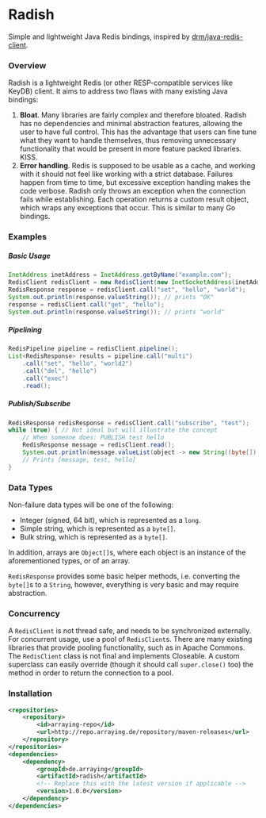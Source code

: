 # Radish
Simple and lightweight Java Redis bindings, inspired by [drm/java-redis-client](https://github.com/drm/java-redis-client).

### Overview
Radish is a lightweight Redis (or other RESP-compatible services like KeyDB) client.
It aims to address two flaws with many existing Java bindings:
1. **Bloat**. Many libraries are fairly complex and therefore bloated.
Radish has no dependencies and minimal abstraction features, allowing the user to have full control.
This has the advantage that users can fine tune what they want to handle themselves, thus removing unnecessary functionality that would be present in more feature packed libraries. KISS.
2. **Error handling**. Redis is supposed to be usable as a cache, and working with it should not feel like working with a strict database.
Failures happen from time to time, but excessive exception handling makes the code verbose.
Radish only throws an exception when the connection fails while establishing.
Each operation returns a custom result object, which wraps any exceptions that occur.
This is similar to many Go bindings.

### Examples
##### Basic Usage
```java
InetAddress inetAddress = InetAddress.getByName("example.com");
RedisClient redisClient = new RedisClient(new InetSocketAddress(inetAddress, 6379), 1 << 16);
RedisResponse response = redisClient.call("set", "hello", "world");
System.out.println(response.valueString()); // prints "OK"
response = redisClient.call("get", "hello");
System.out.println(response.valueString()); // prints "world"
```

##### Pipelining
```java
RedisPipeline pipeline = redisClient.pipeline();
List<RedisResponse> results = pipeline.call("multi")
    .call("set", "hello", "world2")
    .call("del", "hello")
    .call("exec")
    .read();
```

##### Publish/Subscribe
```java
RedisResponse redisResponse = redisClient.call("subscribe", "test");
while (true) { // Not ideal but will illustrate the concept
    // When someone does: PUBLISH test hello
    RedisResponse message = redisClient.read();
    System.out.println(message.valueList(object -> new String((byte[]) object)));
    // Prints [message, test, hello]
}
```

### Data Types

Non-failure data types will be one of the following:
- Integer (signed, 64 bit), which is represented as a `long`.
- Simple string, which is represented as a `byte[]`.
- Bulk string, which is represented as a `byte[]`.

In addition, arrays are `Object[]`s, where each object is an instance of the aforementioned types, or of an array.

`RedisResponse` provides some basic helper methods, i.e. converting the `byte[]`s to a `String`, however, everything is very basic and may require abstraction.

### Concurrency
A `RedisClient` is not thread safe, and needs to be synchronized externally.
For concurrent usage, use a pool of `RedisClient`s.
There are many existing libraries that provide pooling functionality, such as in Apache Commons.
The `RedisClient` class is not final and implements Closeable. 
A custom superclass can easily override (though it should call `super.close()` too) the method in order to return the connection to a pool.

### Installation

```xml
<repositories>
    <repository>
    	<id>arraying-repo</id>
    	<url>http://repo.arraying.de/repository/maven-releases</url>
    </repository>
</repositories>
<dependencies>
    <dependency>
        <groupId>de.arraying</groupId>
        <artifactId>radish</artifactId>
        <!-- Replace this with the latest version if applicable -->
        <version>1.0.0</version>
    </dependency>
</dependencies>
```
